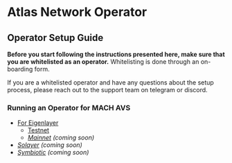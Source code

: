 # Atlas Network Operator

## Operator Setup Guide

**Before you start following the instructions presented here, make sure that you are whitelisted as an operator.** Whitelisting is done through an on-boarding form.

If you are a whitelisted operator and have any questions about the setup process, please reach out to the support team on telegram or discord.

### Running an Operator for MACH AVS

- [For Eigenlayer](./eigenlayer)
  - [Testnet](./eigenlayer/testnet/README.md)
  - *[Mainnet](./eigenlayer/mainnet/) (coming soon)*
- *[Solayer](./solayer) (coming soon)*
- *[Symbiotic](./symbiotic) (coming soon)*
